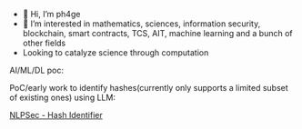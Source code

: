 - 👋 Hi, I’m ph4ge
- 👀 I’m interested in mathematics, sciences, information security, blockchain, smart contracts, TCS, AIT, machine learning and a bunch of other fields
- Looking to catalyze science through computation

AI/ML/DL poc:

PoC/early work to identify hashes(currently only supports a limited subset of existing ones) using LLM:

[NLPSec - Hash Identifier](https://ph4ge-hashid-srcfrontend-dev-4lhi7s.streamlit.app/)

<!---
ph4ge/ph4ge is a ✨ special ✨ repository because its `README.md` (this file) appears on your GitHub profile.
You can click the Preview link to take a look at your changes.
--->
